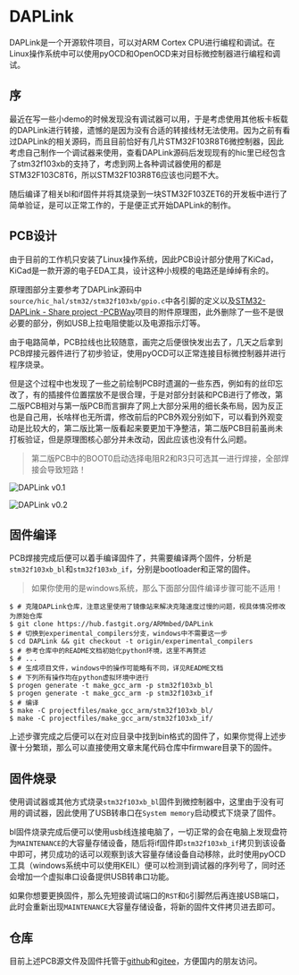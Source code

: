 # DAPLink

DAPLink是一个开源软件项目，可以对ARM Cortex CPU进行编程和调试。在Linux操作系统中可以使用pyOCD和OpenOCD来对目标微控制器进行编程和调试。

## 序

最近在写一些小demo的时候发现没有调试器可以用，于是考虑使用其他板卡板载的DAPLink进行转接，遗憾的是因为没有合适的转接线材无法使用。因为之前有看过DAPLink的相关源码，而且目前恰好有几片STM32F103R8T6微控制器，因此考虑自己制作一个调试器来使用，查看DAPLink源码后发现现有的hic里已经包含了stm32f103xb的支持了，考虑到网上各种调试器使用的都是STM32F103C8T6，所以STM32F103R8T6应该也问题不大。

随后编译了相关bl和if固件并将其烧录到一块STM32F103ZET6的开发板中进行了简单验证，是可以正常工作的，于是便正式开始DAPLink的制作。

## PCB设计

由于目前的工作机只安装了Linux操作系统，因此PCB设计部分使用了KiCad，KiCad是一款开源的电子EDA工具，设计这种小规模的电路还是绰绰有余的。

原理图部分主要参考了DAPLink源码中`source/hic_hal/stm32/stm32f103xb/gpio.c`中各引脚的定义以及[STM32-DAPLink - Share project -PCBWay](https://www.pcbway.com/project/shareproject/STM32_DAPLink_1.html)项目的附件原理图，此外删除了一些不是很必要的部分，例如USB上拉电阻使能以及电源指示灯等。

由于电路简单，PCB拉线也比较随意，画完之后便很快发出去了，几天之后拿到PCB焊接元器件进行了初步验证，使用pyOCD可以正常连接目标微控制器并进行程序烧录。

但是这个过程中也发现了一些之前绘制PCB时遗漏的一些东西，例如有的丝印忘改了，有的插接件位置摆放不是很合理，于是对部分封装和PCB进行了修改，第二版PCB相对与第一版PCB而言摒弃了网上大部分采用的细长条布局，因为反正也是自己用，长啥样也无所谓，修改前后的PCB外观分别如下，可以看到外观变动是比较大的，第二版比第一版看起来要更加干净整洁，第二版PCB目前虽尚未打板验证，但是原理图核心部分并未改动，因此应该也没有什么问题。

> 第二版PCB中的BOOT0启动选择电阻R2和R3只可选其一进行焊接，全部焊接会导致短路！

![DAPLink v0.1](/assets/images/projects/daplink/daplinkv0.1.jpg)

![DAPLink v0.2](/assets/images/projects/daplink/daplinkv0.2.jpg)

## 固件编译

PCB焊接完成后便可以着手编译固件了，共需要编译两个固件，分析是`stm32f103xb_bl`和`stm32f103xb_if`，分别是bootloader和正常的固件。

> 如果你使用的是windows系统，那么下面部分固件编译步骤可能不适用！

```shell
$ # 克隆DAPLink仓库，注意这里使用了镜像站来解决克隆速度过慢的问题，视具体情况修改为原始仓库
$ git clone https://hub.fastgit.org/ARMmbed/DAPLink
$ # 切换到experimental_compilers分支，windows中不需要这一步
$ cd DAPLink && git checkout -t origin/experimental_compilers
$ # 参考仓库中的README文档初始化python环境，这里不再赘述
$ # ...
$ # 生成项目文件，windows中的操作可能略有不同，详见README文档
$ # 下列所有操作均在python虚拟环境中进行
$ progen generate -t make_gcc_arm -p stm32f103xb_bl
$ progen generate -t make_gcc_arm -p stm32f103xb_if
$ # 编译
$ make -C projectfiles/make_gcc_arm/stm32f103xb_bl/
$ make -C projectfiles/make_gcc_arm/stm32f103xb_if/
```

上述步骤完成之后便可以在对应目录中找到bin格式的固件了，如果你觉得上述步骤十分繁琐，那么可以直接使用文章末尾代码仓库中firmware目录下的固件。

## 固件烧录

使用调试器或其他方式烧录`stm32f103xb_bl`固件到微控制器中，这里由于没有可用的调试器，因此使用了USB转串口在`System memory`启动模式下烧录了固件。

bl固件烧录完成后便可以使用usb线连接电脑了，一切正常的会在电脑上发现盘符为`MAINTENANCE`的大容量存储设备，随后将if固件即`stm32f103xb_if`拷贝到该设备中即可，拷贝成功的话可以观察到该大容量存储设备自动移除，此时使用pyOCD工具（windows系统中可以使用KEIL）便可以检测到调试器的序列号了，同时还会增加一个虚拟串口设备提供USB转串口功能。

如果你想要更换固件，那么先短接调试端口的`RST`和`G`引脚然后再连接USB端口，此时会重新出现`MAINTENANCE`大容量存储设备，将新的固件文件拷贝进去即可。

## 仓库

目前上述PCB源文件及固件托管于[github](https://github.com/liweihao-cn/stm32-daplink)和[gitee](https://gitee.com/liweihao_cn/stm32-daplink)，方便国内的朋友访问。

